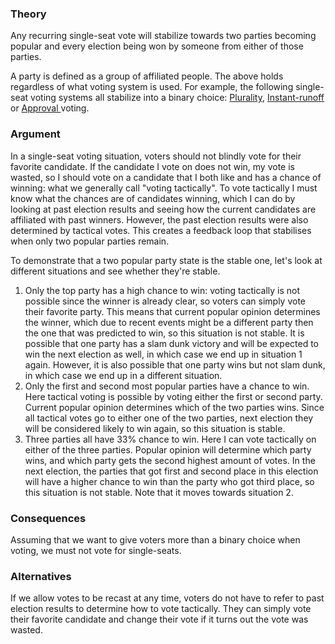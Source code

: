 ### Theory
Any recurring single-seat vote will stabilize towards two parties becoming popular and every election being won by someone from either of those parties.

A party is defined as a group of affiliated people. The above holds regardless of what voting system is used. For example, the following single-seat voting systems all stabilize into a binary choice: [Plurality](https://en.wikipedia.org/wiki/Plurality_voting), [Instant-runoff](https://en.wikipedia.org/wiki/Instant-runoff_voting) or [Approval ](https://en.wikipedia.org/wiki/Approval_voting) voting.

### Argument
In a single-seat voting situation, voters should not blindly vote for their favorite candidate. If the candidate I vote on does not win, my vote is wasted, so I should vote on a candidate that I both like and has a chance of winning: what we generally call "voting tactically". To vote tactically I must know what the chances are of candidates winning, which I can do by looking at past election results and seeing how the current candidates are affiliated with past winners. However, the past election results were also determined by tactical votes. This creates a feedback loop that stabilises when only two popular parties remain.

To demonstrate that a two popular party state is the stable one, let's look at different situations and see whether they're stable.
1. Only the top party has a high chance to win: voting tactically is not possible since the winner is already clear, so voters can simply vote their favorite party. This means that current popular opinion determines the winner, which due to recent events might be a different party then the one that was predicted to win, so this situation is not stable. It is possible that one party has a slam dunk victory and will be expected to win the next election as well, in which case we end up in situation 1 again. However, it is also possible that one party wins but not slam dunk, in which case we end up in a different situation.
2. Only the first and second most popular parties have a chance to win. Here tactical voting is possible by voting either the first or second party. Current popular opinion determines which of the two parties wins. Since all tactical votes go to either one of the two parties, next election they will be considered likely to win again, so this situation is stable.
3. Three parties all have 33% chance to win. Here I can vote tactically on either of the three parties. Popular opinion will determine which party wins, and which party gets the second highest amount of votes. In the next election, the parties that got first and second place in this election will have a higher chance to win than the party who got third place, so this situation is not stable. Note that it moves towards situation 2.

### Consequences
Assuming that we want to give voters more than a binary choice when voting, we must not vote for single-seats. 

### Alternatives
If we allow votes to be recast at any time, voters do not have to refer to past election results to determine how to vote tactically. They can simply vote their favorite candidate and change their vote if it turns out the vote was wasted.
